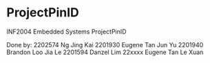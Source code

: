 # ProjectPinID
INF2004 Embedded Systems ProjectPinID

Done by: 
2202574 Ng Jing Kai
2201930 Eugene Tan Jun Yu
2201940 Brandon Loo Jia Le
2201594 Danzel Lim
22xxxx Eugene Tan Le Xuan
